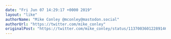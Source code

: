 ```yaml
---
date: "Fri Jun 07 14:29:17 +0000 2019"
layout: "like"
authorName: "Mike Conley @mconley@mastodon.social"
authorUrl: "https://twitter.com/mike_conley"
originalPost: "https://twitter.com/mike_conley/status/1137003601228914689"
---
```

